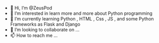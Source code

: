 - 👋 Hi, I’m @ZeusPod
- 👀 I’m interested in learn more and more about Python programming
- 🌱 I’m currently learning Python , HTML , Css , JS , and some Python 
Frameworks as Flask and Django 
- 💞️ I’m looking to collaborate on ...
- 📫 How to reach me ...

<!---
ZeusPod/ZeusPod is a ✨ special ✨ repository because its `README.md` (this file) appears on your GitHub profile.
You can click the Preview link to take a look at your changes.
--->
